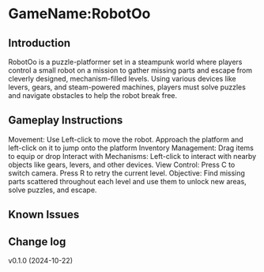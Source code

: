 # GameName:RobotOo
## Introduction
RobotOo is a puzzle-platformer set in a steampunk world where players control a small robot on a mission to gather missing parts and escape from cleverly designed, mechanism-filled levels. Using various devices like levers, gears, and steam-powered machines, players must solve puzzles and navigate obstacles to help the robot break free.
## Gameplay Instructions
Movement: Use Left-click to move the robot. Approach the platform and left-click on it to jump onto the platform
Inventory Management: Drag items to equip or drop
Interact with Mechanisms: Left-click to interact with nearby objects like gears, levers, and other devices.
View Control: Press C to switch camera.
Press R to retry the current level.
Objective: Find missing parts scattered throughout each level and use them to unlock new areas, solve puzzles, and escape.
## Known Issues
## Change log
v0.1.0 (2024-10-22)

